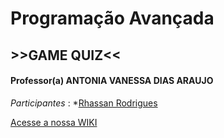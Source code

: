 # Programação Avançada
## >>GAME QUIZ<<

#### Professor(a) ANTONIA VANESSA DIAS ARAUJO
_Participantes_ :
*[Rhassan Rodrigues](https://github.com/Rhassancoding)

 [ Acesse a nossa WIKI](https://github.com/Rhassancoding/Programa-o-Avan-ada---Projeto/wiki)
